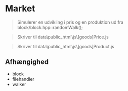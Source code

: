 # Market <br />
> Simulerer en udvikling i pris og en produktion ud fra block/block.hpp::randomWalk();

> Skriver til data\\public_html\\js\\[goods]Price.js

> Skriver til data\\public_html\\js\\[goods]Product.js

## Afhængighed
* block
* filehandler
* walker